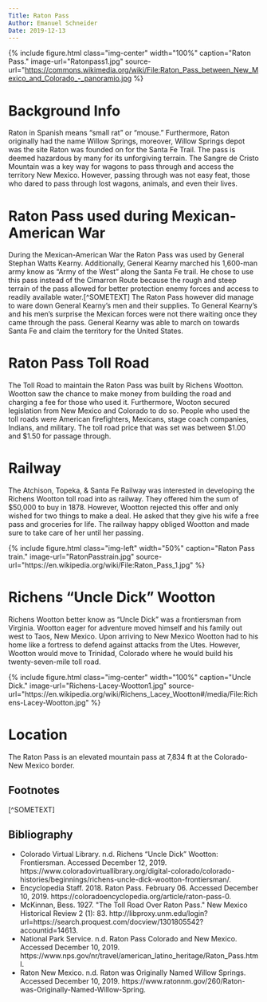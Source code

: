 ```yaml
---
Title: Raton Pass
Author: Emanuel Schneider
Date: 2019-12-13
---
```

{% include figure.html
  class="img-center"
  width="100%"
  caption="Raton Pass."
  image-url="Ratonpass1.jpg"
  source-url="https://commons.wikimedia.org/wiki/File:Raton_Pass_between_New_Mexico_and_Colorado_-_panoramio.jpg
 %}
 <h1>Background Info</h1>
 <body>
<p> Raton in Spanish means “small rat” or “mouse.” Furthermore, Raton originally had the name Willow Springs, moreover, Willow Springs depot was the site Raton was founded on for the Santa Fe Trail. The pass is deemed hazardous by many for its unforgiving terrain. The Sangre de Cristo Mountain was a key way for wagons to pass through and access the territory New Mexico. However, passing through was not easy feat, those who dared to pass through lost wagons, animals, and even their lives.</p>
</body>
<h1>Raton Pass used during Mexican-American War</h1>
<p>During the Mexican-American War the Raton Pass was used by General Stephan Watts Kearny. Additionally, General Kearny marched his 1,600-man army know as “Army of the West” along the Santa Fe trail. He chose to use this pass instead of the Cimarron Route because the rough and steep terrain of the pass allowed for better protection enemy forces and access to readily available water.[^SOMETEXT]  The Raton Pass however did manage to ware down General Kearny’s men and their supplies. To General Kearny’s and his men’s surprise the Mexican forces were not there waiting once they came through the pass. General Kearny was able to march on towards Santa Fe and claim the territory for the United States.</p> 
<h1>Raton Pass Toll Road</h1>
<p>The Toll Road to maintain the Raton Pass was built by Richens Wootton. Wootton saw the chance to make money from building the road and charging a fee for those who used it. Furthermore, Wooton secured legislation from New Mexico and Colorado to do so. People who used the toll roads were American firefighters, Mexicans, stage coach companies, Indians, and military. The toll road price that was set was between $1.00 and $1.50 for passage through.</p>
<h1>Railway</h1>
<p>The Atchison, Topeka, & Santa Fe Railway was interested in developing the Richens Wootton toll road into as railway. They offered him the sum of $50,000 to buy in 1878. However, Wootton rejected this offer and only wished for two things to make a deal. He asked that they give his wife a free pass and groceries for life. The railway happy obliged Wootton and made sure to take care of her until her passing.</p>
{% include figure.html
class="img-left"
width="50%"
caption="Raton Pass train."
image-url="RatonPasstrain.jpg"
source-url="https://en.wikipedia.org/wiki/File:Raton_Pass_1.jpg"
%}
<h1>Richens “Uncle Dick” Wootton</h1>
<p>Richens Wootton better know as “Uncle Dick” was a frontiersman from Virginia. Wootton eager for adventure moved himself and his family out west to Taos, New Mexico. Upon arriving to New Mexico Wootton had to his home like a fortress to defend against attacks from the Utes. However, Wootton would move to Trinidad, Colorado where he would build his twenty-seven-mile toll road.</p>
{% include figure.html
  class="img-center"
  width="100%"
  caption="Uncle Dick."
  image-url="Richens-Lacey-Wootton1.jpg"
  source-url="https://en.wikipedia.org/wiki/Richens_Lacey_Wootton#/media/File:Richens-Lacey-Wootton.jpg"
  %}
<h1>Location</h1>
<p> The Raton Pass is an elevated mountain pass at 7,834 ft at the Colorado-New Mexico border.</p>
<h2>Footnotes</h2>
[^SOMETEXT]
<h2>Bibliography</h2>
<ul>
<li>Colorado Virtual Library. n.d. Richens “Uncle Dick” Wootton: Frontiersman. Accessed December 12, 2019. https://www.coloradovirtuallibrary.org/digital-colorado/colorado-histories/beginnings/richens-uncle-dick-wootton-frontiersman/.</li>
<li>Encyclopedia Staff. 2018. Raton Pass. February 06. Accessed December 10, 2019. https://coloradoencyclopedia.org/article/raton-pass-0.</li>
<li>McKinnan, Bess. 1927. "The Toll Road Over Raton Pass." New Mexico Historical Review 2 (1): 83. http://libproxy.unm.edu/login?url=https://search.proquest.com/docview/1301805542?accountid=14613.</li>
<li>National Park Service. n.d. Raton Pass Colorado and New Mexico. Accessed December 10, 2019. https://www.nps.gov/nr/travel/american_latino_heritage/Raton_Pass.html.</li>
<li>Raton New Mexico. n.d. Raton was Originally Named Willow Springs. Accessed December 10, 2019. https://www.ratonnm.gov/260/Raton-was-Originally-Named-Willow-Spring.</li>
</ul>
